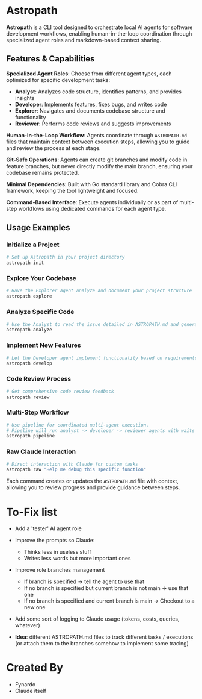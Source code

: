 # Astropath

**Astropath** is a CLI tool designed to orchestrate local AI agents for software development workflows, enabling human-in-the-loop coordination through specialized agent roles and markdown-based context sharing.

## Features & Capabilities

**Specialized Agent Roles**: Choose from different agent types, each optimized for specific development tasks:
- **Analyst**: Analyzes code structure, identifies patterns, and provides insights
- **Developer**: Implements features, fixes bugs, and writes code 
- **Explorer**: Navigates and documents codebase structure and functionality
- **Reviewer**: Performs code reviews and suggests improvements

**Human-in-the-Loop Workflow**: Agents coordinate through `ASTROPATH.md` files that maintain context between execution steps, allowing you to guide and review the process at each stage.

**Git-Safe Operations**: Agents can create git branches and modify code in feature branches, but never directly modify the main branch, ensuring your codebase remains protected.

**Minimal Dependencies**: Built with Go standard library and Cobra CLI framework, keeping the tool lightweight and focused.

**Command-Based Interface**: Execute agents individually or as part of multi-step workflows using dedicated commands for each agent type.

## Usage Examples

### Initialize a Project
```bash
# Set up Astropath in your project directory
astropath init
```

### Explore Your Codebase
```bash
# Have the Explorer agent analyze and document your project structure
astropath explore
```

### Analyze Specific Code
```bash
# Use the Analyst to read the issue detailed in ASTROPATH.md and generate a solution proposal
astropath analyze
```

### Implement New Features
```bash
# Let the Developer agent implement functionality based on requirements
astropath develop
```

### Code Review Process
```bash
# Get comprehensive code review feedback
astropath review
```

### Multi-Step Workflow
```bash
# Use pipeline for coordinated multi-agent execution. 
# Pipeline will run analyst -> developer -> reviewer agents with waits after each step providing a way for human-in-the-loop refinement of requirements.
astropath pipeline 
```

### Raw Claude Interaction
```bash
# Direct interaction with Claude for custom tasks
astropath raw "Help me debug this specific function"
```

Each command creates or updates the `ASTROPATH.md` file with context, allowing you to review progress and provide guidance between steps.

# To-Fix list

- Add a 'tester' AI agent role 

- Improve the prompts so Claude:
  - Thinks less in useless stuff
  - Writes less words but more important ones

- Improve role branches management
  - If branch is specified -> tell the agent to use that
  - If no branch is specified but current branch is not main -> use that one
  - If no branch is specified and current branch is main -> Checkout to a new one

- Add some sort of logging to Claude usage (tokens, costs, queries, whatever)

- **Idea**: different ASTROPATH.md files to track different tasks / executions (or attach them to the branches somehow to implement some tracing)

# Created By

- Fynardo
- Claude itself

